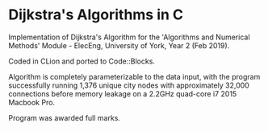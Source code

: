 # Dijkstra's Algorithms in C

Implementation of Dijkstra's Algorithm for the 'Algorithms and Numerical Methods' Module - ElecEng, University of York, Year 2 (Feb 2019).

Coded in CLion and ported to Code::Blocks.

Algorithm is completely parameterizable to the data input, with the program successfully running 1,376 unique city nodes with approximately 32,000 connections before memory leakage on a 2.2GHz quad-core i7 2015 Macbook Pro.

Program was awarded full marks.
